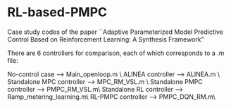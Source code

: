 # RL-based-PMPC
Case study codes of the paper ``Adaptive Parameterized Model Predictive Control Based on Reinforcement Learning: A Synthesis Framework"

There are 6 controllers for comparison, each of which corresponds to a .m file:

No-control case --> Main_openloop.m \\
ALINEA controller --> ALINEA.m \\
Standalone MPC controller --> MPC_RM_VSL.m \\
Standalone PMPC controller --> PMPC_RM_VSL.m\\
Standalone RL controller --> Ramp_metering_learning.m\\
RL-PMPC controller --> PMPC_DQN_RM.m\\
